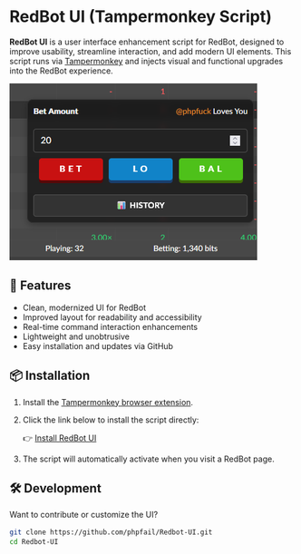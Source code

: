 # RedBot UI (Tampermonkey Script)

**RedBot UI** is a user interface enhancement script for RedBot, designed to improve usability, streamline interaction, and add modern UI elements. This script runs via [Tampermonkey](https://www.tampermonkey.net/) and injects visual and functional upgrades into the RedBot experience.

![RedBot UI Screenshot](https://raw.githubusercontent.com/phpfail/Redbot-UI/main/preview.png)

## 🚀 Features

- Clean, modernized UI for RedBot
- Improved layout for readability and accessibility
- Real-time command interaction enhancements
- Lightweight and unobtrusive
- Easy installation and updates via GitHub

## 📦 Installation

1. Install the [Tampermonkey browser extension](https://www.tampermonkey.net/).
2. Click the link below to install the script directly:

   👉 [Install RedBot UI](https://github.com/phpfail/Redbot-UI/raw/main/redbot-ui.user.js)

3. The script will automatically activate when you visit a RedBot page.

## 🛠 Development

Want to contribute or customize the UI?

```bash
git clone https://github.com/phpfail/Redbot-UI.git
cd Redbot-UI

